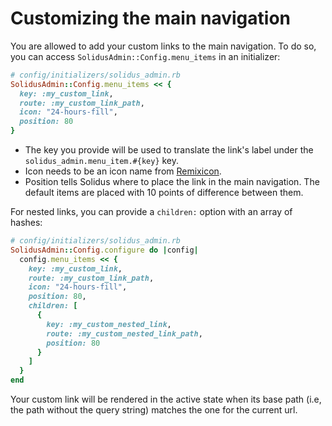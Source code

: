 # Customizing the main navigation

You are allowed to add your custom links to the main navigation. To do so, you can access `SolidusAdmin::Config.menu_items` in an initializer:

```ruby
# config/initializers/solidus_admin.rb
SolidusAdmin::Config.menu_items << {
  key: :my_custom_link,
  route: :my_custom_link_path,
  icon: "24-hours-fill",
  position: 80
}
```

- The key you provide will be used to translate the link's label under the
`solidus_admin.menu_item.#{key}` key.
- Icon needs to be an icon name from [Remixicon](https://remixicon.com/).
- Position tells Solidus where to place the link in the main navigation. The
 default items are placed with 10 points of difference between them.

For nested links, you can provide a `children:` option with an array of hashes:

```ruby
# config/initializers/solidus_admin.rb
SolidusAdmin::Config.configure do |config|
  config.menu_items << {
    key: :my_custom_link,
    route: :my_custom_link_path,
    icon: "24-hours-fill",
    position: 80,
    children: [
      {
        key: :my_custom_nested_link,
        route: :my_custom_nested_link_path,
        position: 80
      }
    ]
  }
end
```

Your custom link will be rendered in the active state when its base path (i.e, the path without the query string) matches the one for the current url.
